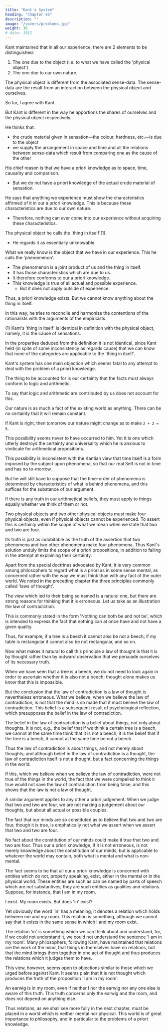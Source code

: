 ```yaml
---
title: "Kant's System"
heading: "Chapter 8b"
description: ""
image: "/covers/problems.jpg"
weight: 36
# date: 1912
---
```




Kant maintained that in all our experience, there are 2 elements to be distinguished:

1. The one due to the object (i.e. to what we have called the 'physical object')
2. The one due to our own nature. 

The physical object is different from the associated sense-data. The sense-data are the result from an interaction between the physical object and ourselves. 

So far, I agree with Kant. 

But Kant is different in the way he apportions the shares of ourselves and the physical object respectively. 

He thinks that:
- the crude material given in sensation—the colour, hardness, etc.—is due to the object
- we supply the arrangement in space and time and all the relations between sense-data which result from comparing one as the cause of the other

 <!-- or in any other way. -->

His chief reason is that we have a priori knowledge as to space, time, causality and comparison.
- But we do not have a priori knowledge of the actual crude material of sensation. 

He says that anything we experience must show the characteristics affirmed of it in our a priori knowledge. This is because these characteristics are due to our own nature. 
- Therefore, nothing can ever come into our experience without acquiring these characteristics.

The physical object he calls the 'thing in itself'(1). 
- He regards it as essentially unknowable. 

What we really know is the object that we have in our experience. This he calls the 'phenomenon'. 
- The phenomenon is a joint product of us and the thing in itself.
- It has those characteristics which are due to us.
- It therefore conforms to our a priori knowledge. 
- This knowledge is true of all actual and possible experience.
  - But it does not apply outside of experience. 

Thus, a priori knowledge exists. But we cannot know anything about the thing in itself.
 <!-- or about what is not an actual or possible object of experience. -->

In this way, he tries to reconcile and harmonize the contentions of the rationalists with the arguments of the empiricists.

(1) Kant's 'thing in itself' is identical in definition with the physical object, namely, it is the cause of sensations. 

In the properties deduced from the definition it is not identical, since Kant held (in spite of some inconsistency as regards cause) that we can know that none of the categories are applicable to the 'thing in itself'.

<!-- Apart from minor grounds on which Kant's philosophy may be criticized, there is -->

Kant's system has one main objection which seems fatal to any attempt to deal with the problem of a priori knowledge.

The thing to be accounted for is our certainty that the facts must always conform to logic and arithmetic. 

To say that logic and arithmetic are contributed by us does not account for this. 

Our nature is as much a fact of the existing world as anything. There can be no certainty that it will remain constant. 

If Kant is right, then tomorrow our nature might change as to make `2 + 2 = 5`. 

This possibility seems never to have occurred to him. Yet it is one which utterly destroys the certainty and universality which he is anxious to vindicate for arithmetical propositions. 

This possibility is inconsistent with the Kantian view that time itself is a form imposed by the subject upon phenomena, so that our real Self is not in time and has no to-morrow. 

But he will still have to suppose that the time-order of phenomena is determined by characteristics of what is behind phenomena, and this suffices for the substance of our argument.

If there is any truth in our arithmetical beliefs, they must apply to things equally whether we think of them or not.

Two physical objects and two other physical objects must make four physical objects, even if physical objects cannot be experienced. To assert this is certainly within the scope of what we mean when we state that two and two are four. 

Its truth is just as indubitable as the truth of the assertion that two phenomena and two other phenomena make four phenomena. Thus Kant's solution unduly limits the scope of a priori propositions, in addition to failing in the attempt at explaining their certainty.

Apart from the special doctrines advocated by Kant, it is very common among philosophers to regard what is a priori as in some sense mental, as concerned rather with the way we must think than with any fact of the outer world. We noted in the preceding chapter the three principles commonly called 'laws of thought'. 

The view which led to their being so named is a natural one, but there are strong reasons for thinking that it is erroneous. Let us take as an illustration the law of contradiction. 

This is commonly stated in the form 'Nothing can both be and not be', which is intended to express the fact that nothing can at once have and not have a given quality. 

Thus, for example, if a tree is a beech it cannot also be not a beech; if my table is rectangular it cannot also be not rectangular, and so on.

Now what makes it natural to call this principle a law of thought is that it is by thought rather than by outward observation that we persuade ourselves of its necessary truth. 

When we have seen that a tree is a beech, we do not need to look again in order to ascertain whether it is also not a beech; thought alone makes us know that this is impossible. 

But the conclusion that the law of contradiction is a law of thought is nevertheless erroneous. What we believe, when we believe the law of contradiction, is not that the mind is so made that it must believe the law of contradiction. This belief is a subsequent result of psychological reflection, which presupposes the belief in the law of contradiction. 

The belief in the law of contradiction is a belief about things, not only about thoughts. It is not, e.g., the belief that if we think a certain tree is a beech, we cannot at the same time think that it is not a beech; it is the belief that if the tree is a beech, it cannot at the same time be not a beech. 

Thus the law of contradiction is about things, and not merely about thoughts; and although belief in the law of contradiction is a thought, the law of contradiction itself is not a thought, but a fact concerning the things in the world. 

If this, which we believe when we believe the law of contradiction, were not true of the things in the world, the fact that we were compelled to think it true would not save the law of contradiction from being false; and this shows that the law is not a law of thought.

A similar argument applies to any other a priori judgement. When we judge that two and two are four, we are not making a judgement about our thoughts, but about all actual or possible couples. 

The fact that our minds are so constituted as to believe that two and two are four, though it is true, is emphatically not what we assert when we assert that two and two are four.

No fact about the constitution of our minds could make it true that two and two are four. Thus our a priori knowledge, if it is not erroneous, is not merely knowledge about the constitution of our minds, but is applicable to whatever the world may contain, both what is mental and what is non-mental.

The fact seems to be that all our a priori knowledge is concerned with entities which do not, properly speaking, exist, either in the mental or in the physical world. These entities are such as can be named by parts of speech which are not substantives; they are such entities as qualities and relations. Suppose, for instance, that I am in my room.

I exist. My room exists. But does 'in' exist? 

Yet obviously the word 'in' has a meaning; it denotes a relation which holds between me and my room. This relation is something, although we cannot say that it exists in the same sense in which I and my room exist. 

The relation 'in' is something which we can think about and understand, for, if we could not understand it, we could not understand the sentence 'I am in my room'. Many philosophers, following Kant, have maintained that relations are the work of the mind, that things in themselves have no relations, but that the mind brings them together in one act of thought and thus produces the relations which it judges them to have.

This view, however, seems open to objections similar to those which we urged before against Kant. It seems plain that it is not thought which produces the truth of the proposition 'I am in my room'. 

An earwig is in my room, even if neither I nor the earwig nor any one else is aware of this truth. This truth concerns only the earwig and the room, and does not depend on anything else. 

Thus relations, as we shall see more fully in the next chapter, must be placed in a world which is neither mental nor physical. This world is of great importance to philosophy, and in particular to the problems of a priori knowledge. 

<!-- In the next chapter we shall proceed to develop its nature and its bearing upon the questions with which we have been dealing. -->
